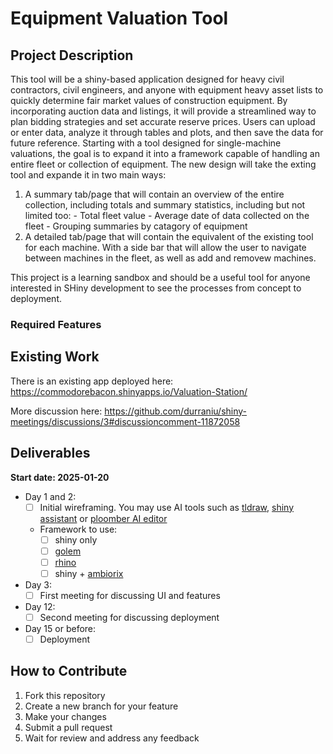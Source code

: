 # Equipment Valuation Tool


## Project Description

This tool will be a shiny-based application designed for heavy civil contractors, civil engineers, and anyone with equipment heavy asset lists to quickly determine fair market values of construction equipment.  By incorporating auction data and listings, it will provide a streamlined way to plan bidding strategies and set accurate reserve prices.  Users can upload or enter data, analyze it through tables and plots, and then save the data for future reference.   Starting with a tool designed for single-machine valuations, the goal is to expand it into a framework capable of handling an entire fleet or collection of equipment.  The new design will take the exting tool and expande it in two main ways:

  1. A summary tab/page that will contain an overview of the entire collection, including totals and summary statistics, including but not limited too:
    - Total fleet value
    - Average date of data collected on the fleet
    - Grouping summaries by catagory of equipment
  2. A detailed tab/page that will contain the equivalent of the existing tool for each machine.  With a side bar that will allow the user to navigate between machines in the fleet, as well as add and removew machines.

This project is a learning sandbox and should be a useful tool for anyone interested in SHiny development to see the processes from concept to deployment.

### Required Features

## Existing Work

There is an existing app deployed here:
https://commodorebacon.shinyapps.io/Valuation-Station/

More discussion here:
https://github.com/durraniu/shiny-meetings/discussions/3#discussioncomment-11872058

## Deliverables

**Start date: 2025-01-20**

- Day 1 and 2:
  - [ ] Initial wireframing. You may use AI tools such as
    [tldraw](https://www.tldraw.com/), [shiny
    assistant](https://gallery.shinyapps.io/assistant/#) or [ploomber AI
    editor](https://editor.ploomber.io/)
  - Framework to use:
    - [ ] shiny only
    - [ ] [golem](https://github.com/ThinkR-open/golem)
    - [ ] [rhino](https://github.com/Appsilon/rhino)
    - [ ] shiny + [ambiorix](https://ambiorix.dev/)
- Day 3:
  - [ ] First meeting for discussing UI and features
- Day 12:
  - [ ] Second meeting for discussing deployment
- Day 15 or before:
  - [ ] Deployment
 
## How to Contribute
1. Fork this repository
2. Create a new branch for your feature
3. Make your changes
4. Submit a pull request
5. Wait for review and address any feedback
